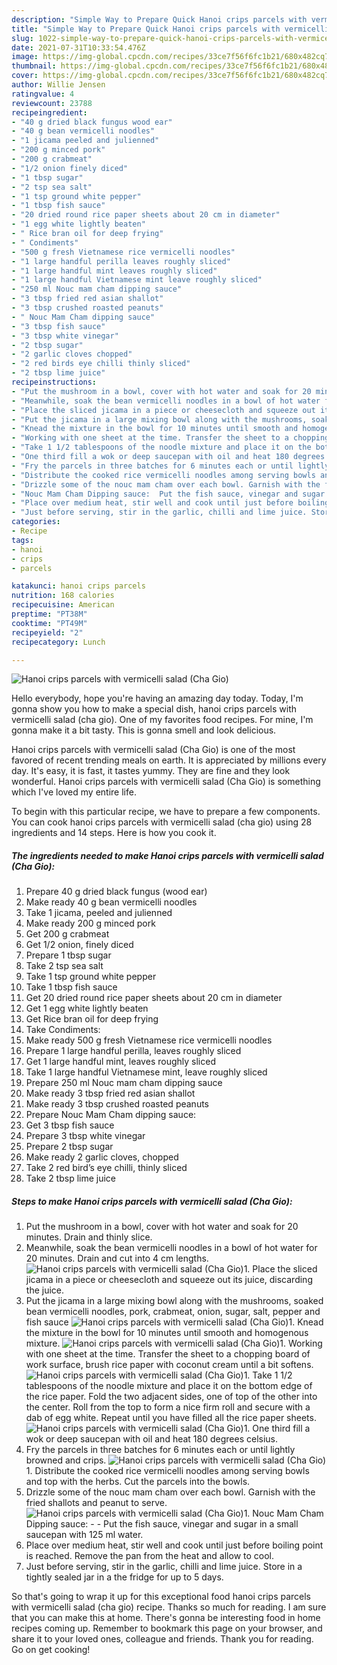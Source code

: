 ```yaml
---
description: "Simple Way to Prepare Quick Hanoi crips parcels with vermicelli salad (Cha Gio)"
title: "Simple Way to Prepare Quick Hanoi crips parcels with vermicelli salad (Cha Gio)"
slug: 1022-simple-way-to-prepare-quick-hanoi-crips-parcels-with-vermicelli-salad-cha-gio
date: 2021-07-31T10:33:54.476Z
image: https://img-global.cpcdn.com/recipes/33ce7f56f6fc1b21/680x482cq70/hanoi-crips-parcels-with-vermicelli-salad-cha-gio-recipe-main-photo.jpg
thumbnail: https://img-global.cpcdn.com/recipes/33ce7f56f6fc1b21/680x482cq70/hanoi-crips-parcels-with-vermicelli-salad-cha-gio-recipe-main-photo.jpg
cover: https://img-global.cpcdn.com/recipes/33ce7f56f6fc1b21/680x482cq70/hanoi-crips-parcels-with-vermicelli-salad-cha-gio-recipe-main-photo.jpg
author: Willie Jensen
ratingvalue: 4
reviewcount: 23788
recipeingredient:
- "40 g dried black fungus wood ear"
- "40 g bean vermicelli noodles"
- "1 jicama peeled and julienned"
- "200 g minced pork"
- "200 g crabmeat"
- "1/2 onion finely diced"
- "1 tbsp sugar"
- "2 tsp sea salt"
- "1 tsp ground white pepper"
- "1 tbsp fish sauce"
- "20 dried round rice paper sheets about 20 cm in diameter"
- "1 egg white lightly beaten"
- " Rice bran oil for deep frying"
- " Condiments"
- "500 g fresh Vietnamese rice vermicelli noodles"
- "1 large handful perilla leaves roughly sliced"
- "1 large handful mint leaves roughly sliced"
- "1 large handful Vietnamese mint leave roughly sliced"
- "250 ml Nouc mam cham dipping sauce"
- "3 tbsp fried red asian shallot"
- "3 tbsp crushed roasted peanuts"
- " Nouc Mam Cham dipping sauce"
- "3 tbsp fish sauce"
- "3 tbsp white vinegar"
- "2 tbsp sugar"
- "2 garlic cloves chopped"
- "2 red birds eye chilli thinly sliced"
- "2 tbsp lime juice"
recipeinstructions:
- "Put the mushroom in a bowl, cover with hot water and soak for 20 minutes. Drain and thinly slice."
- "Meanwhile, soak the bean vermicelli noodles in a bowl of hot water for 20 minutes. Drain and cut into 4 cm lengths."
- "Place the sliced jicama in a piece or cheesecloth and squeeze out its juice, discarding the juice."
- "Put the jicama in a large mixing bowl along with the mushrooms, soaked bean vermicelli noodles, pork, crabmeat, onion, sugar, salt, pepper and fish sauce"
- "Knead the mixture in the bowl for 10 minutes until smooth and homogenous mixture."
- "Working with one sheet at the time. Transfer the sheet to a chopping board of work surface, brush rice paper with coconut cream until a bit softens."
- "Take 1 1/2 tablespoons of the noodle mixture and place it on the bottom edge of the rice paper. Fold the two adjacent sides, one of top of the other into the center. Roll from the top to form a nice firm roll and secure with a dab of egg white. Repeat until you have filled all the rice paper sheets."
- "One third fill a wok or deep saucepan with oil and heat 180 degrees celsius."
- "Fry the parcels in three batches for 6 minutes each or until lightly browned and crips."
- "Distribute the cooked rice vermicelli noodles among serving bowls and top with the herbs. Cut the parcels into the bowls."
- "Drizzle some of the nouc mam cham over each bowl. Garnish with the fried shallots and peanut to serve."
- "Nouc Mam Cham Dipping sauce:  Put the fish sauce, vinegar and sugar in a small saucepan with 125 ml water."
- "Place over medium heat, stir well and cook until just before boiling point is reached. Remove the pan from the heat and allow to cool."
- "Just before serving, stir in the garlic, chilli and lime juice. Store in a tightly sealed jar in a the fridge for up to 5 days."
categories:
- Recipe
tags:
- hanoi
- crips
- parcels

katakunci: hanoi crips parcels 
nutrition: 168 calories
recipecuisine: American
preptime: "PT38M"
cooktime: "PT49M"
recipeyield: "2"
recipecategory: Lunch

---
```



![Hanoi crips parcels with vermicelli salad (Cha Gio)](https://img-global.cpcdn.com/recipes/33ce7f56f6fc1b21/680x482cq70/hanoi-crips-parcels-with-vermicelli-salad-cha-gio-recipe-main-photo.jpg)

Hello everybody, hope you're having an amazing day today. Today, I'm gonna show you how to make a special dish, hanoi crips parcels with vermicelli salad (cha gio). One of my favorites food recipes. For mine, I'm gonna make it a bit tasty. This is gonna smell and look delicious.

Hanoi crips parcels with vermicelli salad (Cha Gio) is one of the most favored of recent trending meals on earth. It is appreciated by millions every day. It's easy, it is fast, it tastes yummy. They are fine and they look wonderful. Hanoi crips parcels with vermicelli salad (Cha Gio) is something which I've loved my entire life.




To begin with this particular recipe, we have to prepare a few components. You can cook hanoi crips parcels with vermicelli salad (cha gio) using 28 ingredients and 14 steps. Here is how you cook it.

<!--inarticleads1-->

##### The ingredients needed to make Hanoi crips parcels with vermicelli salad (Cha Gio):

1. Prepare 40 g dried black fungus (wood ear)
1. Make ready 40 g bean vermicelli noodles
1. Take 1 jicama, peeled and julienned
1. Make ready 200 g minced pork
1. Get 200 g crabmeat
1. Get 1/2 onion, finely diced
1. Prepare 1 tbsp sugar
1. Take 2 tsp sea salt
1. Take 1 tsp ground white pepper
1. Take 1 tbsp fish sauce
1. Get 20 dried round rice paper sheets about 20 cm in diameter
1. Get 1 egg white lightly beaten
1. Get  Rice bran oil for deep frying
1. Take  Condiments:
1. Make ready 500 g fresh Vietnamese rice vermicelli noodles
1. Prepare 1 large handful perilla, leaves roughly sliced
1. Get 1 large handful mint, leaves roughly sliced
1. Take 1 large handful Vietnamese mint, leave roughly sliced
1. Prepare 250 ml Nouc mam cham dipping sauce
1. Make ready 3 tbsp fried red asian shallot
1. Make ready 3 tbsp crushed roasted peanuts
1. Prepare  Nouc Mam Cham dipping sauce:
1. Get 3 tbsp fish sauce
1. Prepare 3 tbsp white vinegar
1. Prepare 2 tbsp sugar
1. Make ready 2 garlic cloves, chopped
1. Take 2 red bird’s eye chilli, thinly sliced
1. Take 2 tbsp lime juice




<!--inarticleads2-->

##### Steps to make Hanoi crips parcels with vermicelli salad (Cha Gio):

1. Put the mushroom in a bowl, cover with hot water and soak for 20 minutes. Drain and thinly slice.
1. Meanwhile, soak the bean vermicelli noodles in a bowl of hot water for 20 minutes. Drain and cut into 4 cm lengths.
<img src="//assets-global.cpcdn.com/assets/icons/button_play-2c75c40dde080a61004c1f40b05d8f140eaff45d7e9e6481dc71c63d2e7c4909.png" alt="Hanoi crips parcels with vermicelli salad (Cha Gio)">1. Place the sliced jicama in a piece or cheesecloth and squeeze out its juice, discarding the juice.
1. Put the jicama in a large mixing bowl along with the mushrooms, soaked bean vermicelli noodles, pork, crabmeat, onion, sugar, salt, pepper and fish sauce
<img src="//assets-global.cpcdn.com/assets/icons/button_play-2c75c40dde080a61004c1f40b05d8f140eaff45d7e9e6481dc71c63d2e7c4909.png" alt="Hanoi crips parcels with vermicelli salad (Cha Gio)">1. Knead the mixture in the bowl for 10 minutes until smooth and homogenous mixture.
<img src="//assets-global.cpcdn.com/assets/icons/button_play-2c75c40dde080a61004c1f40b05d8f140eaff45d7e9e6481dc71c63d2e7c4909.png" alt="Hanoi crips parcels with vermicelli salad (Cha Gio)">1. Working with one sheet at the time. Transfer the sheet to a chopping board of work surface, brush rice paper with coconut cream until a bit softens.
<img src="//assets-global.cpcdn.com/assets/icons/button_play-2c75c40dde080a61004c1f40b05d8f140eaff45d7e9e6481dc71c63d2e7c4909.png" alt="Hanoi crips parcels with vermicelli salad (Cha Gio)">1. Take 1 1/2 tablespoons of the noodle mixture and place it on the bottom edge of the rice paper. Fold the two adjacent sides, one of top of the other into the center. Roll from the top to form a nice firm roll and secure with a dab of egg white. Repeat until you have filled all the rice paper sheets.
<img src="//assets-global.cpcdn.com/assets/icons/button_play-2c75c40dde080a61004c1f40b05d8f140eaff45d7e9e6481dc71c63d2e7c4909.png" alt="Hanoi crips parcels with vermicelli salad (Cha Gio)">1. One third fill a wok or deep saucepan with oil and heat 180 degrees celsius.
1. Fry the parcels in three batches for 6 minutes each or until lightly browned and crips.
<img src="//assets-global.cpcdn.com/assets/icons/button_play-2c75c40dde080a61004c1f40b05d8f140eaff45d7e9e6481dc71c63d2e7c4909.png" alt="Hanoi crips parcels with vermicelli salad (Cha Gio)">1. Distribute the cooked rice vermicelli noodles among serving bowls and top with the herbs. Cut the parcels into the bowls.
1. Drizzle some of the nouc mam cham over each bowl. Garnish with the fried shallots and peanut to serve.
<img src="//assets-global.cpcdn.com/assets/icons/button_play-2c75c40dde080a61004c1f40b05d8f140eaff45d7e9e6481dc71c63d2e7c4909.png" alt="Hanoi crips parcels with vermicelli salad (Cha Gio)">1. Nouc Mam Cham Dipping sauce: -  - Put the fish sauce, vinegar and sugar in a small saucepan with 125 ml water.
1. Place over medium heat, stir well and cook until just before boiling point is reached. Remove the pan from the heat and allow to cool.
1. Just before serving, stir in the garlic, chilli and lime juice. Store in a tightly sealed jar in a the fridge for up to 5 days.




So that's going to wrap it up for this exceptional food hanoi crips parcels with vermicelli salad (cha gio) recipe. Thanks so much for reading. I am sure that you can make this at home. There's gonna be interesting food in home recipes coming up. Remember to bookmark this page on your browser, and share it to your loved ones, colleague and friends. Thank you for reading. Go on get cooking!
